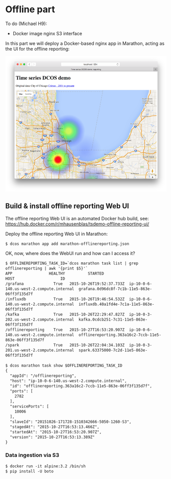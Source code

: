 # Offline part

To do (Michael H9):

- Docker image nginx S3 interface

In this part we will deploy a Docker-based nginx app in Marathon, acting as the UI for the offline reporting:

![Offline reporting Web UI](../img/offline-reporting.png)

## Build & install offline reporting Web UI

The offline reporting Web UI is an automated Docker hub build, see: https://hub.docker.com/r/mhausenblas/tsdemo-offline-reporting-ui/

Deploy the offline reporting Web UI in Marathon:

    $ dcos marathon app add marathon-offlinereporting.json

OK, now, where does the WebUI run and how can I access it?

    $ OFFLINEREPORTING_TASK_ID=`dcos marathon task list | grep offlinereporting | awk '{print $5}'`
    APP                HEALTHY          STARTED                             HOST                    ID
    /grafana             True   2015-10-26T19:52:37.733Z  ip-10-0-6-140.us-west-2.compute.internal  grafana.0d96dc8f-7c1b-11e5-863e-06ff3f135d7f
    /influxdb            True   2015-10-26T19:46:54.532Z  ip-10-0-6-140.us-west-2.compute.internal  influxdb.40a1fd4e-7c1a-11e5-863e-06ff3f135d7f
    /kafka               True   2015-10-26T22:29:47.827Z  ip-10-0-3-202.us-west-2.compute.internal  kafka.0cdcb251-7c31-11e5-863e-06ff3f135d7f
    /offlinereporting    True   2015-10-27T16:53:20.907Z  ip-10-0-6-140.us-west-2.compute.internal  offlinereporting.363a16c2-7ccb-11e5-863e-06ff3f135d7f
    /spark               True   2015-10-26T22:04:34.103Z  ip-10-0-3-201.us-west-2.compute.internal  spark.63375000-7c2d-11e5-863e-06ff3f135d7f
    
    $ dcos marathon task show $OFFLINEREPORTING_TASK_ID
    {
      "appId": "/offlinereporting",
      "host": "ip-10-0-6-140.us-west-2.compute.internal",
      "id": "offlinereporting.363a16c2-7ccb-11e5-863e-06ff3f135d7f",
      "ports": [
        2782
      ],
      "servicePorts": [
        10006
      ],
      "slaveId": "20151026-171728-1510342666-5050-1260-S3",
      "stagedAt": "2015-10-27T16:53:13.466Z",
      "startedAt": "2015-10-27T16:53:20.907Z",
      "version": "2015-10-27T16:53:13.389Z"
    }

### Data ingestion via S3

    $ docker run -it alpine:3.2 /bin/sh
    $ pip install -U boto


